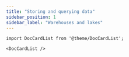 ```yaml
---
title: "Storing and querying data"
sidebar_position: 1
sidebar_label: "Warehouses and lakes"
---
```


```mdx-code-block
import DocCardList from '@theme/DocCardList';

<DocCardList />
```
